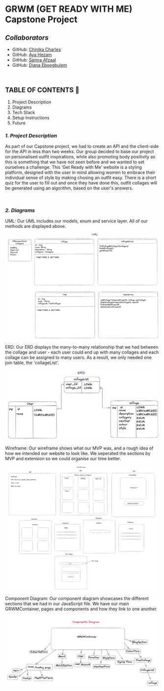 # **GRWM (GET READY WITH ME) Capstone Project**

## **_Collaborators_**

- GitHub: [Chinika Charles](https://github.com/ChinikaC)
- GitHub: [Aya Hezam](https://github.com/aya-rh)
- GitHub: [Samra Afzaal](https://github.com/samra-a)
- GitHub: [Diana Eboegbulem](https://github.com/PrincessDiana1)

<br />

## **TABLE OF CONTENTS** 📖
1. Project Description
2. Diagrams
3. Tech Stack
4. Setup Instructions
5. Future

### **_1. Project Description_**

As part of our Capstone project, we had to create an API and the client-side for the API in less than two weeks. Our group decided to base our project on personalised outfit inspirations, while also promoting body positivity as this is something that we have not seen before and we wanted to set ourselves a challenge. This ‘Get Ready with Me’ website is a styling platform, designed with the user in mind allowing women to embrace their individual sense of style by making chosing an outfit easy. There is a short quiz for the user to fill out and once they have done this, outfit collages will be generated using an algorithm, based on the user's answers.

<br />

### **_2. Diagrams_**

UML:
Our UML includes our models, enum and service layer. All of our methods are displayed above.

![UML](images/UML.png)

ERD:
Our ERD displays the many-to-many relationship that we had between the collage and user - each user could end up with many collages and each collage can be assigned to many users. As a result, we only needed one join table, the 'collageList'.

![ERD](images/ERD.png)

Wireframe:
Our wireframe shows what our MVP was, and a rough idea of how we intended our website to look like. We seperated the sections by MVP and extension so we could organise our time better.

![Wireframe](images/Wireframe.png)

Component Diagram:
Our component diagram showcases the different sections that we had in our JavaScript file. We have our main GRWMContainer, pages and components and how they link to one another.

![Component Diagram](images/Components.png)

